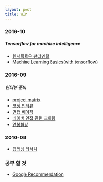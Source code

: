 ```yaml
---
layout: post
title: WIP
---
```


### 2016-10
##### Tensorflow for machine intelligence
* [텐서플로우 펀더멘털](https://www.evernote.com/shard/s29/sh/3b83f498-3549-48c4-9a40-5119a58c2788/295769c108025ccdf29e7b74b017105c)
* [Machine Learning Basics(with tensorflow)](https://www.evernote.com/shard/s29/sh/64d969c6-4bad-43ac-8857-1e3dec495bd5/1207f425560497681d057e67ac337029)

### 2016-09

##### 인터뷰 준비
* [project matrix](https://www.evernote.com/shard/s29/sh/3bbe1fa8-c4ac-4e22-a914-7b70e7d84ebb/0b840cfb5ac21aa1fe0266ebac8f68a9)
* [코딩 인터뷰](https://www.evernote.com/shard/s29/sh/e23d9bfa-faae-407b-89b7-05ac88733dab/34c4516db197fd234af525eedf8fbab9)
* [면접 베이직](https://www.evernote.com/shard/s29/sh/ad291ab6-c174-43c1-933a-4a3fcf52cf4b/34fd2f144eda1760dc9a8f0468f2958c)
* [네이버 면접 관련 크롤링](https://www.evernote.com/shard/s29/sh/5d8fa64c-f659-49a1-920b-0f51ad84aca6/0cbbd73b1332741d67a02dbfc351ad5e)
* [연봉협상](https://www.evernote.com/shard/s29/sh/433851c9-1a99-4838-985e-34b715e34a50/6975f37f33644482870827a6fd6affca) 

### 2016-08
* [딥러닝 리서치](https://www.evernote.com/shard/s29/sh/ccc34407-349e-45e9-84e4-9a0d89dbeece/db06b1edce00b717e5493400d5947bd9
)


### 공부 할 것
* [Google Recommendation](https://www.google.com/about/careers/students/guide-to-technical-development.html)
